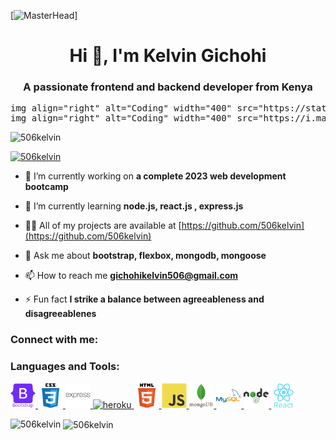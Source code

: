 [![MasterHead](https://1.bp.blogspot.com/-7A4WynwLsM...)]
<h1 align="center">Hi 👋, I'm Kelvin Gichohi</h1>
<h3 align="center">A passionate frontend and backend developer from Kenya</h3>
<pre>
img align="right" alt="Coding" width="400" src="https://static.wixstatic.com/media/b313a9_89ebec0c5f384c65a9551f0c1ec18ca9~mv2.gif"
img align="right" alt="Coding" width="400" src="https://i.makeagif.com/media/4-05-2022/FvBVst.gif"
</pre>

<p align="left"> <img src="https://komarev.com/ghpvc/?username=506kelvin&label=Profile%20views&color=0e75b6&style=flat" alt="506kelvin" /> </p>

<p align="left"> <a href="https://github.com/ryo-ma/github-profile-trophy"><img src="https://github-profile-trophy.vercel.app/?username=506kelvin" alt="506kelvin" /></a> </p>

- 🔭 I’m currently working on **a complete 2023 web development bootcamp**

- 🌱 I’m currently learning **node.js, react.js , express.js**

- 👨‍💻 All of my projects are available at [https://github.com/506kelvin](https://github.com/506kelvin)

- 💬 Ask me about **bootstrap, flexbox, mongodb, mongoose**

- 📫 How to reach me **gichohikelvin506@gmail.com**

- ⚡ Fun fact **I strike a balance between agreeableness and disagreeablenes**

<h3 align="left">Connect with me:</h3>
<p align="left">
</p>

<h3 align="left">Languages and Tools:</h3>
<p align="left"> <a href="https://getbootstrap.com" target="_blank" rel="noreferrer"> <img src="https://raw.githubusercontent.com/devicons/devicon/master/icons/bootstrap/bootstrap-plain-wordmark.svg" alt="bootstrap" width="40" height="40"/> </a> <a href="https://www.w3schools.com/css/" target="_blank" rel="noreferrer"> <img src="https://raw.githubusercontent.com/devicons/devicon/master/icons/css3/css3-original-wordmark.svg" alt="css3" width="40" height="40"/> </a> <a href="https://expressjs.com" target="_blank" rel="noreferrer"> <img src="https://raw.githubusercontent.com/devicons/devicon/master/icons/express/express-original-wordmark.svg" alt="express" width="40" height="40"/> </a> <a href="https://heroku.com" target="_blank" rel="noreferrer"> <img src="https://www.vectorlogo.zone/logos/heroku/heroku-icon.svg" alt="heroku" width="40" height="40"/> </a> <a href="https://www.w3.org/html/" target="_blank" rel="noreferrer"> <img src="https://raw.githubusercontent.com/devicons/devicon/master/icons/html5/html5-original-wordmark.svg" alt="html5" width="40" height="40"/> </a> <a href="https://developer.mozilla.org/en-US/docs/Web/JavaScript" target="_blank" rel="noreferrer"> <img src="https://raw.githubusercontent.com/devicons/devicon/master/icons/javascript/javascript-original.svg" alt="javascript" width="40" height="40"/> </a> <a href="https://www.mongodb.com/" target="_blank" rel="noreferrer"> <img src="https://raw.githubusercontent.com/devicons/devicon/master/icons/mongodb/mongodb-original-wordmark.svg" alt="mongodb" width="40" height="40"/> </a> <a href="https://www.mysql.com/" target="_blank" rel="noreferrer"> <img src="https://raw.githubusercontent.com/devicons/devicon/master/icons/mysql/mysql-original-wordmark.svg" alt="mysql" width="40" height="40"/> </a> <a href="https://nodejs.org" target="_blank" rel="noreferrer"> <img src="https://raw.githubusercontent.com/devicons/devicon/master/icons/nodejs/nodejs-original-wordmark.svg" alt="nodejs" width="40" height="40"/> </a> <a href="https://reactjs.org/" target="_blank" rel="noreferrer"> <img src="https://raw.githubusercontent.com/devicons/devicon/master/icons/react/react-original-wordmark.svg" alt="react" width="40" height="40"/> </a> </p>

<p><img align="left" src="https://github-readme-stats.vercel.app/api/top-langs?username=506kelvin&show_icons=true&locale=en&layout=compact" alt="506kelvin" /></p>

<p>&nbsp;<img align="center" src="https://github-readme-stats.vercel.app/api?username=506kelvin&show_icons=true&locale=en" alt="506kelvin" /></p>

